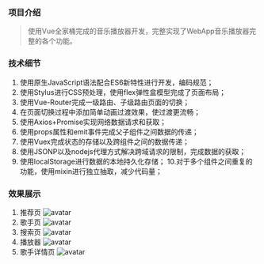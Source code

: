 ### **项目介绍**

> 使用Vue全家桶完成的音乐播放器开发，完整实现了WebApp音乐播放器完整的各个功能。

### **技术细节**
1. 使用原生JavaScript语法配合ES6新特性进行开发，编码规范；
2. 使用Stylus进行CSS预处理，使用flex弹性盒模型完成了页面布局；
3. 使用Vue-Router完成一级路由、子级路由页面的切换；
4. 在页面切换过程中添加简单动画过渡效果，使过渡更流畅；
5. 使用Axios+Promise实现网络数据请求和获取；
6. 使用props属性和emit事件完成父子组件之间数据的传递；
7. 使用Vuex完成状态的存储以及跨组件之间的数据传递；
8. 使用JSONP以及nodejs代理方式解决跨域请求的限制，完成数据的获取；
9. 使用localStorage进行数据的本地持久化存储；
10.对于多个组件之间重复的功能，使用mixin进行独立抽取，减少代码量；

### **效果展示** 
1. 推荐页
![avatar](https://raw.githubusercontent.com/ygxdxx/Faunus/master/static/img_folder/1.png)
2. 歌手页
![avatar](https://raw.githubusercontent.com/ygxdxx/Faunus/master/static/img_folder/2.png)
3. 搜索页
![avatar](https://raw.githubusercontent.com/ygxdxx/Faunus/master/static/img_folder/3.png)
4. 播放器
![avatar](https://raw.githubusercontent.com/ygxdxx/Faunus/master/static/img_folder/4.png)
5. 歌手详情页
![avatar](https://raw.githubusercontent.com/ygxdxx/Faunus/master/static/img_folder/5.png)
